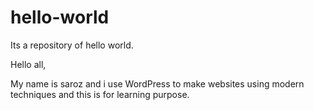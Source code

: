 # hello-world
Its a repository of hello world.


Hello all, 

My name is saroz and i use WordPress to make websites using modern techniques and this is for learning purpose.
